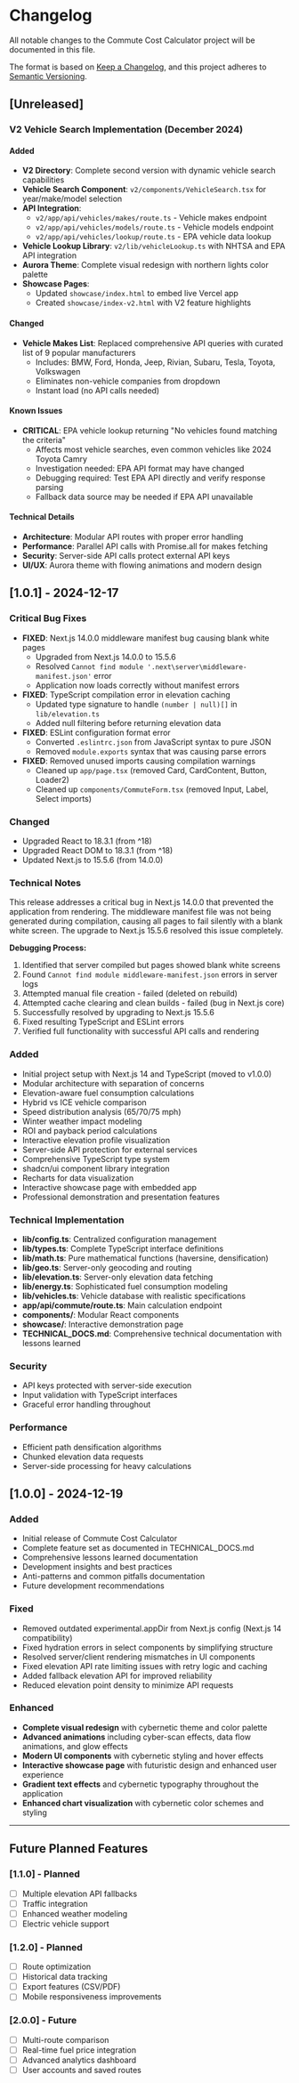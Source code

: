 # Changelog

All notable changes to the Commute Cost Calculator project will be documented in this file.

The format is based on [Keep a Changelog](https://keepachangelog.com/en/1.0.0/),
and this project adheres to [Semantic Versioning](https://semver.org/spec/v2.0.0.html).

## [Unreleased]

### V2 Vehicle Search Implementation (December 2024)

#### Added
- **V2 Directory**: Complete second version with dynamic vehicle search capabilities
- **Vehicle Search Component**: `v2/components/VehicleSearch.tsx` for year/make/model selection
- **API Integration**: 
  - `v2/app/api/vehicles/makes/route.ts` - Vehicle makes endpoint
  - `v2/app/api/vehicles/models/route.ts` - Vehicle models endpoint
  - `v2/app/api/vehicles/lookup/route.ts` - EPA vehicle data lookup
- **Vehicle Lookup Library**: `v2/lib/vehicleLookup.ts` with NHTSA and EPA API integration
- **Aurora Theme**: Complete visual redesign with northern lights color palette
- **Showcase Pages**: 
  - Updated `showcase/index.html` to embed live Vercel app
  - Created `showcase/index-v2.html` with V2 feature highlights

#### Changed
- **Vehicle Makes List**: Replaced comprehensive API queries with curated list of 9 popular manufacturers
  - Includes: BMW, Ford, Honda, Jeep, Rivian, Subaru, Tesla, Toyota, Volkswagen
  - Eliminates non-vehicle companies from dropdown
  - Instant load (no API calls needed)

#### Known Issues
- **CRITICAL**: EPA vehicle lookup returning "No vehicles found matching the criteria"
  - Affects most vehicle searches, even common vehicles like 2024 Toyota Camry
  - Investigation needed: EPA API format may have changed
  - Debugging required: Test EPA API directly and verify response parsing
  - Fallback data source may be needed if EPA API unavailable

#### Technical Details
- **Architecture**: Modular API routes with proper error handling
- **Performance**: Parallel API calls with Promise.all for makes fetching
- **Security**: Server-side API calls protect external API keys
- **UI/UX**: Aurora theme with flowing animations and modern design

## [1.0.1] - 2024-12-17

### Critical Bug Fixes
- **FIXED**: Next.js 14.0.0 middleware manifest bug causing blank white pages
  - Upgraded from Next.js 14.0.0 to 15.5.6
  - Resolved `Cannot find module '.next\server\middleware-manifest.json'` error
  - Application now loads correctly without manifest errors
- **FIXED**: TypeScript compilation error in elevation caching
  - Updated type signature to handle `(number | null)[]` in `lib/elevation.ts`
  - Added null filtering before returning elevation data
- **FIXED**: ESLint configuration format error
  - Converted `.eslintrc.json` from JavaScript syntax to pure JSON
  - Removed `module.exports` syntax that was causing parse errors
- **FIXED**: Removed unused imports causing compilation warnings
  - Cleaned up `app/page.tsx` (removed Card, CardContent, Button, Loader2)
  - Cleaned up `components/CommuteForm.tsx` (removed Input, Label, Select imports)

### Changed
- Upgraded React to 18.3.1 (from ^18)
- Upgraded React DOM to 18.3.1 (from ^18)
- Updated Next.js to 15.5.6 (from 14.0.0)

### Technical Notes
This release addresses a critical bug in Next.js 14.0.0 that prevented the application from rendering. The middleware manifest file was not being generated during compilation, causing all pages to fail silently with a blank white screen. The upgrade to Next.js 15.5.6 resolved this issue completely.

**Debugging Process:**
1. Identified that server compiled but pages showed blank white screens
2. Found `Cannot find module middleware-manifest.json` errors in server logs
3. Attempted manual file creation - failed (deleted on rebuild)
4. Attempted cache clearing and clean builds - failed (bug in Next.js core)
5. Successfully resolved by upgrading to Next.js 15.5.6
6. Fixed resulting TypeScript and ESLint errors
7. Verified full functionality with successful API calls and rendering

### Added
- Initial project setup with Next.js 14 and TypeScript (moved to v1.0.0)
- Modular architecture with separation of concerns
- Elevation-aware fuel consumption calculations
- Hybrid vs ICE vehicle comparison
- Speed distribution analysis (65/70/75 mph)
- Winter weather impact modeling
- ROI and payback period calculations
- Interactive elevation profile visualization
- Server-side API protection for external services
- Comprehensive TypeScript type system
- shadcn/ui component library integration
- Recharts for data visualization
- Interactive showcase page with embedded app
- Professional demonstration and presentation features

### Technical Implementation
- **lib/config.ts**: Centralized configuration management
- **lib/types.ts**: Complete TypeScript interface definitions
- **lib/math.ts**: Pure mathematical functions (haversine, densification)
- **lib/geo.ts**: Server-only geocoding and routing
- **lib/elevation.ts**: Server-only elevation data fetching
- **lib/energy.ts**: Sophisticated fuel consumption modeling
- **lib/vehicles.ts**: Vehicle database with realistic specifications
- **app/api/commute/route.ts**: Main calculation endpoint
- **components/**: Modular React components
- **showcase/**: Interactive demonstration page
- **TECHNICAL_DOCS.md**: Comprehensive technical documentation with lessons learned

### Security
- API keys protected with server-side execution
- Input validation with TypeScript interfaces
- Graceful error handling throughout

### Performance
- Efficient path densification algorithms
- Chunked elevation data requests
- Server-side processing for heavy calculations

## [1.0.0] - 2024-12-19

### Added
- Initial release of Commute Cost Calculator
- Complete feature set as documented in TECHNICAL_DOCS.md
- Comprehensive lessons learned documentation
- Development insights and best practices
- Anti-patterns and common pitfalls documentation
- Future development recommendations

### Fixed
- Removed outdated experimental.appDir from Next.js config (Next.js 14 compatibility)
- Fixed hydration errors in select components by simplifying structure
- Resolved server/client rendering mismatches in UI components
- Fixed elevation API rate limiting issues with retry logic and caching
- Added fallback elevation API for improved reliability
- Reduced elevation point density to minimize API requests

### Enhanced
- **Complete visual redesign** with cybernetic theme and color palette
- **Advanced animations** including cyber-scan effects, data flow animations, and glow effects
- **Modern UI components** with cybernetic styling and hover effects
- **Interactive showcase page** with futuristic design and enhanced user experience
- **Gradient text effects** and cybernetic typography throughout the application
- **Enhanced chart visualization** with cybernetic color schemes and styling

---

## Future Planned Features

### [1.1.0] - Planned
- [ ] Multiple elevation API fallbacks
- [ ] Traffic integration
- [ ] Enhanced weather modeling
- [ ] Electric vehicle support

### [1.2.0] - Planned
- [ ] Route optimization
- [ ] Historical data tracking
- [ ] Export features (CSV/PDF)
- [ ] Mobile responsiveness improvements

### [2.0.0] - Future
- [ ] Multi-route comparison
- [ ] Real-time fuel price integration
- [ ] Advanced analytics dashboard
- [ ] User accounts and saved routes

